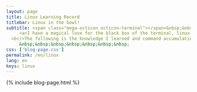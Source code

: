```yaml
---
layout: page
title: Linux Learning Record
titlebar: Linux in the bowl!
subtitle: <span class="mega-octicon octicon-terminal"></span>&nbsp;&nbsp;
     <a>I have a magical love for the black box of the terminal, linux learning is not a quick fix, you need to repeatedly practice and accumulate.
  <br/>The following is the knowledge I learned and command accumulation record up, are you willing to learn with me?</a><br/>
     &nbsp;&nbsp;&nbsp;&nbsp;&nbsp;&nbsp;&nbsp; 
css: ['blog-page.css']
permalink: /en/linux
lang: en
keys: linux
---
```

{% include blog-page.html %}